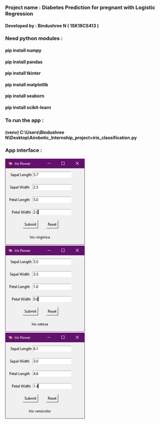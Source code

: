 ### Project name : Diabetes Prediction for pregnant with Logistic Regression
#### Developed by : Bindushree N ( 1SK18CS413 )

### Need python modules :
#### pip install numpy
#### pip install pandas
#### pip install tkinter
#### pip install matplotlib
#### pip install seaborn
#### pip install scikit-learn

### To run the app :
#### (venv) C:\Users\Bindushree N\Desktop\Airobotic_Internship_project>iris_classification.py

### App interface :
![alt text](https://github.com/bindu0999/Airobotic_Internship_project/blob/master/output/Capture-1.JPG)
![alt text](https://github.com/bindu0999/Airobotic_Internship_project/blob/master/output/Capture-2.JPG)
![alt text](https://github.com/bindu0999/Airobotic_Internship_project/blob/master/output/Capture-3.JPG)
